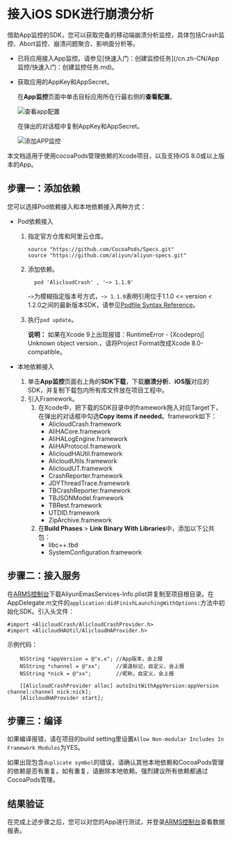 # 接入iOS SDK进行崩溃分析

借助App监控的SDK，您可以获取完备的移动端崩溃分析监控，具体包括Crash监控、Abort监控、崩溃问题聚合、影响面分析等。

-   已将应用接入App监控。请参见[快速入门：创建监控任务](/cn.zh-CN/App 监控/快速入门：创建监控任务.md)。
-   获取应用的AppKey和AppSecret。

    在**App监控**页面中单击目标应用所在行最右侧的**查看配置**。

    ![查看app配置](https://static-aliyun-doc.oss-accelerate.aliyuncs.com/assets/img/zh-CN/3567063951/p74081.png)

    在弹出的对话框中复制AppKey和AppSecret。

    ![添加APP监控](https://static-aliyun-doc.oss-accelerate.aliyuncs.com/assets/img/zh-CN/4567063951/p111714.png)


本文档适用于使用cocoaPods管理依赖的Xcode项目，以及支持iOS 8.0或以上版本的App。

## 步骤一：添加依赖

您可以选择Pod依赖接入和本地依赖接入两种方式：

-   Pod依赖接入
    1.  指定官方仓库和阿里云仓库。

        ```
        source "https://github.com/CocoaPods/Specs.git"
        source "https://github.com/aliyun/aliyun-specs.git"
        ```

    2.  添加依赖。

        ```
          pod 'AlicloudCrash' , '~> 1.1.0'
        ```

        `~>`为模糊指定版本号方式，`~> 1.1.0`表明引用位于1.1.0 <= version < 1.2.0之间的最新版本SDK，请参见[Podfile Syntax Reference](https://guides.cocoapods.org/syntax/podfile.html#pod)。

    3.  执行`pod update`。

        **说明：** 如果在Xcode 9上出现报错：RuntimeError - \[Xcodeproj\] Unknown object version.，请将Project Format改成Xcode 8.0-compatible。

-   本地依赖接入
    1.  单击**App监控**页面右上角的**SDK下载**，下载**崩溃分析**、**iOS版**对应的SDK，并复制下载包内所有库文件放在项目工程中。
    2.  引入Framework。
        1.  在Xcode中，把下载的SDK目录中的framework拖入对应Target下，在弹出的对话框中勾选**Copy items if needed**。framework如下：
            -   AlicloudCrash.framework
            -   AliHACore.framework
            -   AliHALogEngine.framework
            -   AliHAProtocol.framework
            -   AlicloudHAUtil.framework
            -   AlicloudUtils.framework
            -   AlicloudUT.framework
            -   CrashReporter.framework
            -   JDYThreadTrace.framework
            -   TBCrashReporter.framework
            -   TBJSONModel.framework
            -   TBRest.framework
            -   UTDID.framework
            -   ZipArchive.framework
        2.  在**Build Phases** \> **Link Binary With Libraries**中，添加以下公共包：
            -   libc++.tbd
            -   SystemConfiguration.framework

## 步骤二：接入服务

在[ARMS控制台](https://arms.console.aliyun.com/#/home)下载AliyunEmasServices-Info.plist并复制至项目根目录。在AppDelegate.m文件的`application:didFinishLaunchingWithOptions:`方法中初始化SDK。引入头文件：

```
#import <AlicloudCrash/AlicloudCrashProvider.h>
#import <AlicloudHAUtil/AlicloudHAProvider.h>
```

示例代码：

```
    NSString *appVersion = @"x.x"; //App版本，会上报
    NSString *channel = @"xx";     //渠道标记，自定义，会上报
    NSString *nick = @"xx";        //昵称，自定义，会上报

    [[AlicloudCrashProvider alloc] autoInitWithAppVersion:appVersion channel:channel nick:nick]; 
    [AlicloudHAProvider start];
```

## 步骤三：编译

如果编译报错，请在项目的build setting里设置`Allow Non-modular Includes In Framework Modules`为YES。

如果出现包含`duplicate symbol`的错误，请确认其他本地依赖和CocoaPods管理的依赖是否有重复。如有重复，请删除本地依赖。强烈建议所有依赖都通过CocoaPods管理。

## 结果验证

在完成上述步骤之后，您可以对您的App进行测试，并登录[ARMS控制台](https://arms.console.aliyun.com/#/home)查看数据报表。

